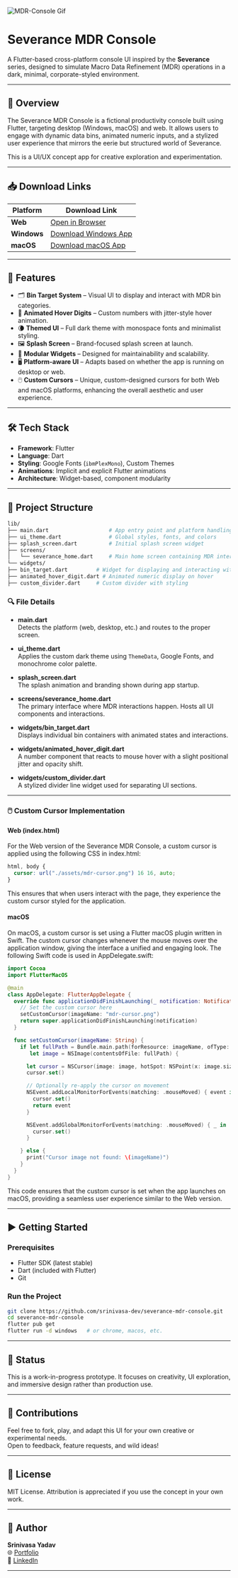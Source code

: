 ![MDR-Console Gif](https://github.com/srinivasa-dev/severance-mdr-console/blob/main/doc/mdr-console.GIF)

# Severance MDR Console

A Flutter-based cross-platform console UI inspired by the **Severance** series, designed to simulate Macro Data Refinement (MDR) operations in a dark, minimal, corporate-styled environment.

---

## 🧠 Overview

The Severance MDR Console is a fictional productivity console built using Flutter, targeting desktop (Windows, macOS) and web. It allows users to engage with dynamic data bins, animated numeric inputs, and a stylized user experience that mirrors the eerie but structured world of Severance.

This is a UI/UX concept app for creative exploration and experimentation.

---

## 📥 Download Links

| Platform    | Download Link                                                  |
|-------------|----------------------------------------------------------------|
| **Web**     | [Open in Browser](https://mdrconsole.srinivasa.dev/)           |
| **Windows** | [Download Windows App](https://raw.githubusercontent.com/srinivasa-dev/severance-mdr-console/main/downloads/MDRConsole.exe) |
| **macOS**   | [Download macOS App](https://raw.githubusercontent.com/srinivasa-dev/severance-mdr-console/main/downloads/MDRConsole.dmg)     |

---

## 🚀 Features

- 🗂️ **Bin Target System** – Visual UI to display and interact with MDR bin categories.
- 🔢 **Animated Hover Digits** – Custom numbers with jitter-style hover animation.
- 🌘 **Themed UI** – Full dark theme with monospace fonts and minimalist styling.
- 🖼️ **Splash Screen** – Brand-focused splash screen at launch.
- 🧩 **Modular Widgets** – Designed for maintainability and scalability.
- 🖥️ **Platform-aware UI** – Adapts based on whether the app is running on desktop or web.
- 🖱️ **Custom Cursors** – Unique, custom-designed cursors for both Web and macOS platforms, enhancing the overall aesthetic and user experience.

---

## 🛠️ Tech Stack

- **Framework**: Flutter
- **Language**: Dart
- **Styling**: Google Fonts (`ibmPlexMono`), Custom Themes
- **Animations**: Implicit and explicit Flutter animations
- **Architecture**: Widget-based, component modularity

---

## 📁 Project Structure
```bash
lib/
├── main.dart                   # App entry point and platform handling
├── ui_theme.dart               # Global styles, fonts, and colors
├── splash_screen.dart          # Initial splash screen widget
├── screens/
│   └── severance_home.dart     # Main home screen containing MDR interface
└── widgets/
├── bin_target.dart         # Widget for displaying and interacting with bin targets
├── animated_hover_digit.dart # Animated numeric display on hover
├── custom_divider.dart     # Custom divider with styling
```

### 🔍 File Details

- **main.dart**  
  Detects the platform (web, desktop, etc.) and routes to the proper screen.

- **ui_theme.dart**  
  Applies the custom dark theme using `ThemeData`, Google Fonts, and monochrome color palette.

- **splash_screen.dart**  
  The splash animation and branding shown during app startup.

- **screens/severance_home.dart**  
  The primary interface where MDR interactions happen. Hosts all UI components and interactions.

- **widgets/bin_target.dart**  
  Displays individual bin containers with animated states and interactions.

- **widgets/animated_hover_digit.dart**  
  A number component that reacts to mouse hover with a slight positional jitter and opacity shift.

- **widgets/custom_divider.dart**  
  A stylized divider line widget used for separating UI sections.

---

### 🖱️ Custom Cursor Implementation

#### Web (index.html)

For the Web version of the Severance MDR Console, a custom cursor is applied using the following CSS in index.html:
```css
html, body {
  cursor: url("./assets/mdr-cursor.png") 16 16, auto;
}
```

This ensures that when users interact with the page, they experience the custom cursor styled for the application.

#### macOS

On macOS, a custom cursor is set using a Flutter macOS plugin written in Swift. The custom cursor changes whenever the mouse moves over the application window, giving the interface a unified and engaging look. The following Swift code is used in AppDelegate.swift:

```swift
import Cocoa
import FlutterMacOS

@main
class AppDelegate: FlutterAppDelegate {
  override func applicationDidFinishLaunching(_ notification: Notification) {
    // Set the custom cursor here
    setCustomCursor(imageName: "mdr-cursor.png")
    return super.applicationDidFinishLaunching(notification)
  }

  func setCustomCursor(imageName: String) {
    if let fullPath = Bundle.main.path(forResource: imageName, ofType: nil),
       let image = NSImage(contentsOfFile: fullPath) {

      let cursor = NSCursor(image: image, hotSpot: NSPoint(x: image.size.width / 2, y: image.size.height / 2))
      cursor.set()

      // Optionally re-apply the cursor on movement
      NSEvent.addLocalMonitorForEvents(matching: .mouseMoved) { event in
        cursor.set()
        return event
      }

      NSEvent.addGlobalMonitorForEvents(matching: .mouseMoved) { _ in
        cursor.set()
      }

    } else {
      print("Cursor image not found: \(imageName)")
    }
  }
}
```

This code ensures that the custom cursor is set when the app launches on macOS, providing a seamless user experience similar to the Web version.

---

## ▶️ Getting Started

### Prerequisites

- Flutter SDK (latest stable)
- Dart (included with Flutter)
- Git

### Run the Project

```bash
git clone https://github.com/srinivasa-dev/severance-mdr-console.git
cd severance-mdr-console
flutter pub get
flutter run -d windows   # or chrome, macos, etc.
```

---

## 🧪 Status

This is a work-in-progress prototype. It focuses on creativity, UI exploration, and immersive design rather than production use.

---

## 🤝 Contributions

Feel free to fork, play, and adapt this UI for your own creative or experimental needs.  
Open to feedback, feature requests, and wild ideas!

---

## 📄 License

MIT License. Attribution is appreciated if you use the concept in your own work.

---

## 👤 Author

**Srinivasa Yadav**  
🌐 [Portfolio](https://srinivasa.dev)  
💼 [LinkedIn](https://www.linkedin.com/in/srinivasa-yadav)

---